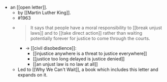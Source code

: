 - an [[open letter]].
  - by [[Martin Luther King]].
  - #1963
  - > It says that people have a moral responsibility to [[break unjust laws]] and to [[take direct action]] rather than waiting potentially forever for justice to come through the courts.
    - -> [[civil disobedience]]:
      - [[injustice anywhere is a threat to justice everywhere]]
      - [[justice too long delayed is justice denied]]
      - [[an unjust law is no law at all]]
  - Led to [[Why We Can't Wait]], a book which includes this letter and expands on it.
